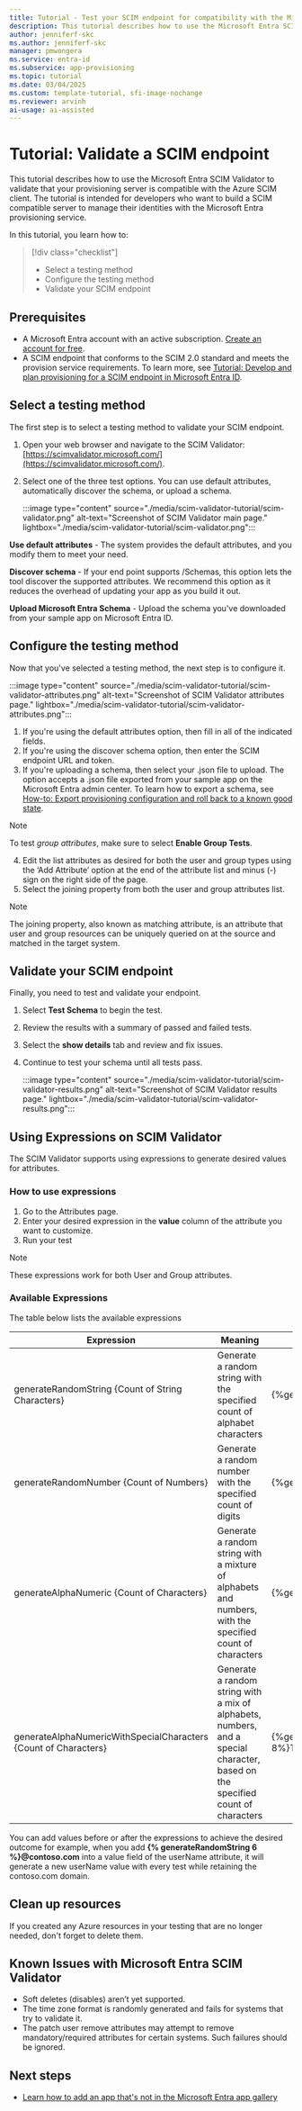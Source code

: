 ```yaml
---
title: Tutorial - Test your SCIM endpoint for compatibility with the Microsoft Entra provisioning service.
description: This tutorial describes how to use the Microsoft Entra SCIM Validator to validate that your provisioning server is compatible with the Azure SCIM client.
author: jenniferf-skc
ms.author: jenniferf-skc
manager: pmwongera
ms.service: entra-id
ms.subservice: app-provisioning
ms.topic: tutorial
ms.date: 03/04/2025
ms.custom: template-tutorial, sfi-image-nochange
ms.reviewer: arvinh
ai-usage: ai-assisted
---
```



# Tutorial: Validate a SCIM endpoint

This tutorial describes how to use the Microsoft Entra SCIM Validator to validate that your provisioning server is compatible with the Azure SCIM client. The tutorial is intended for developers who want to build a SCIM compatible server to manage their identities with the Microsoft Entra provisioning service.

In this tutorial, you learn how to:

> [!div class="checklist"]
> * Select a testing method
> * Configure the testing method
> * Validate your SCIM endpoint

## Prerequisites

- A Microsoft Entra account with an active subscription. [Create an account for free](https://azure.microsoft.com/free/?WT.mc_id=A261C142F).
- A SCIM endpoint that conforms to the SCIM 2.0 standard and meets the provision service requirements. To learn more, see [Tutorial: Develop and plan provisioning for a SCIM endpoint in Microsoft Entra ID](use-scim-to-provision-users-and-groups.md).


## Select a testing method
The first step is to select a testing method to validate your SCIM endpoint.

1. Open your web browser and navigate to the SCIM Validator: [https://scimvalidator.microsoft.com/](https://scimvalidator.microsoft.com/).
1. Select one of the three test options. You can use default attributes, automatically discover the schema, or upload a schema.

    :::image type="content" source="./media/scim-validator-tutorial/scim-validator.png" alt-text="Screenshot of SCIM Validator main page." lightbox="./media/scim-validator-tutorial/scim-validator.png":::

**Use default attributes** - The system provides the default attributes, and you modify them to meet your need.

**Discover schema** - If your end point supports /Schemas, this option lets the tool discover the supported attributes. We recommend this option as it reduces the overhead of updating your app as you build it out.

**Upload Microsoft Entra Schema** - Upload the schema you've downloaded from your sample app on Microsoft Entra ID.


## Configure the testing method
Now that you've selected a testing method, the next step is to configure it.

:::image type="content" source="./media/scim-validator-tutorial/scim-validator-attributes.png" alt-text="Screenshot of SCIM Validator attributes page." lightbox="./media/scim-validator-tutorial/scim-validator-attributes.png":::

1. If you're using the default attributes option, then fill in all of the indicated fields.
2. If you're using the discover schema option, then enter the SCIM endpoint URL and token.
3. If you're uploading a schema, then select your .json file to upload. The option accepts a .json file exported from your sample app on the Microsoft Entra admin center. To learn how to export a schema, see [How-to: Export provisioning configuration and roll back to a known good state](export-import-provisioning-configuration.md#export-your-provisioning-configuration). 
> [!NOTE]
> To test *group attributes*, make sure to select **Enable Group Tests**.

4. Edit the list attributes as desired for both the user and group types using the ‘Add Attribute’ option at the end of the attribute list and minus (-) sign on the right side of the page. 
5. Select the joining property from both the user and group attributes list. 
> [!NOTE]
> The joining property, also known as matching attribute, is an attribute that user and group resources can be uniquely queried on at the source and matched in the target system.


## Validate your SCIM endpoint
Finally, you need to test and validate your endpoint.

1. Select **Test Schema** to begin the test.
1. Review the results with a summary of passed and failed tests.
1. Select the **show details** tab and review and fix issues.
1. Continue to test your schema until all tests pass.

    :::image type="content" source="./media/scim-validator-tutorial/scim-validator-results.png" alt-text="Screenshot of SCIM Validator results page." lightbox="./media/scim-validator-tutorial/scim-validator-results.png":::

## Using Expressions on SCIM Validator
The SCIM Validator supports using expressions to generate desired values for attributes.

### How to use expressions
1.	Go to the Attributes page.
2.	Enter your desired expression in the **value** column of the attribute you want to customize.
3.	Run your test
   
> [!NOTE]
>These expressions work for both User and Group attributes.

### Available Expressions
The table below lists the available expressions

|**Expression**|**Meaning**|**Example**|**Result**|
   |-|-|-|-|
   |generateRandomString {Count of String Characters}|Generate a random string with the specified count of alphabet characters|{%generateRandomString 6%}@contoso.com|CXJHYP@contoso.com|
   |generateRandomNumber {Count of Numbers}|Generate a random number with the specified count of digits|{%generateRandomNumber 4%}|8821|
   |generateAlphaNumeric {Count of Characters}|Generate a random string with a mixture of alphabets and numbers, with the specified count of characters|{%generateAlphaNumeric 7%}|59Q2M9W|
   |generateAlphaNumericWithSpecialCharacters {Count of Characters}|Generate a random string with a mix of alphabets, numbers, and a special character, based on the specified count of characters|{%generateAlphaNumericWithSpecialCharacters 8%}TEST|D385N05’TEST|

You can add values before or after the expressions to achieve the desired outcome for example, when you add **{% generateRandomString 6 %}@contoso.com** into a value field of the userName attribute, it will generate a new userName value with every test while retaining the contoso.com domain. 

## Clean up resources

If you created any Azure resources in your testing that are no longer needed, don't forget to delete them.

<a name='known-issues-with-azure-ad-scim-validator'></a>

## Known Issues with Microsoft Entra SCIM Validator

- Soft deletes (disables) aren’t yet supported.
- The time zone format is randomly generated and fails for systems that try to validate it.
- The patch user remove attributes may attempt to remove mandatory/required attributes for certain systems. Such failures should be ignored.


## Next steps
- [Learn how to add an app that's not in the Microsoft Entra app gallery](~/identity/enterprise-apps/overview-application-gallery.md)
